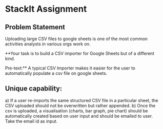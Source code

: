 # StackIt Assignment

## Problem Statement
Uploading large CSV files to google sheets is one of the most common activities analysts in various orgs work on. 

**Your task is to build a CSV importer for Google Sheets but of a different kind. 

Pre-text:** 
A typical CSV Importer makes it easier for the user to automatically populate a csv file on google sheets.

## Unique capability: 
a) If a user re-imports the same structured CSV file in a particular sheet, the CSV uploaded should not be overwritten but rather appended.
b) Once the csv is uploaded, a visualisation (charts, bar graph, pie chart) should be automatically created based on user input and should be emailed to user. Take the email id as input.
